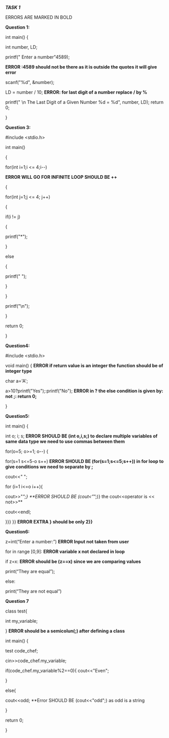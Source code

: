   ***TASK 1***
  
  ERRORS ARE MARKED IN BOLD
  
  **Question 1:**
  
int main() 
{ 

int number, LD;

printf(" Enter a number"4589);

**ERROR :4589 should not be there as it is outside the quotes it will give error**

scanf("%d", &number); 

LD = number / 10; **ERROR: for last digit of a number replace / by %**

printf(" \n The Last Digit of a Given Number %d = %d", number, LD); return 0; 

} 

**Question 3:**

#include <stdio.h> 

int main() 

{

for(int i=1;i <= 4;i--)  

**ERROR WILL GO FOR INFINITE LOOP SHOULD BE ++**

{ 

for(int j=1;j <= 4; j++) 

{

if(i != j)

{

printf("*");

} 

else

{

printf(" ");

}

}

printf("\n");

} 

return 0;

} 

**Question4:**

#include <stdio.h> 

void main() { **ERROR if return value is an integer the function should be of integer type**

char a='A'; 

a>10?printf("Yes");:printf("No");    **ERROR in ? the else condition is given by: not ;: return 0;** 

}

**Question5:**

int main() { 

int o; i; s;   **ERROR SHOULD BE (int o,i,s;) to declare multiple variables of same data type we need to use commas between them**

for(o=5; o>=1; o--) 
{ 

for(s=1 s<=5-o s++) **ERROR SHOULD BE (for(s=1;s<=5;s++)) in for loop to give conditions we need to separate by ;**

cout<<" "; 

for (i=1 i<=o i++){ 

cout>>"*";} **ERROR SHOULD BE (cout<”*”;)} the cout<<operator is << not>>**

cout<<endl; 

}}} }} **ERROR EXTRA } should be only 2}}**

**Question6:** 

z=int(“Enter a number:”) **ERROR Input not taken from user**

for in range [0,9]:  **ERROR variable x not declared in loop**

if z=x:  **ERROR should be (z==x) since we are comparing values**

print(“They are equal”); 

else: 

print(“They are not equal”) 

**Question 7**

class test{ 

int my_variable; 

} **ERROR should be a semicolun(;) after defining a class**

int main() { 

test code_chef; 

cin>>code_chef.my_variable; 

if(code_chef.my_variable%2==0){ cout<<"Even"; 

} 

else{ 

cout<<odd; **Error SHOULD BE (cout<<"odd";) as odd is a string

} 

return 0; 

}



 
 















